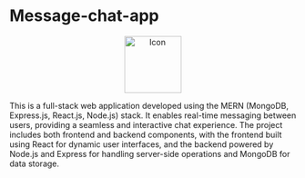 # Message-chat-app

<p align="center">
  <img src="icon_url_here" alt="Icon" width="100" height="100">
</p>

This is a full-stack web application developed using the MERN (MongoDB, Express.js, React.js, Node.js) stack. It enables real-time messaging between users, providing a seamless and interactive chat experience. The project includes both frontend and backend components, with the frontend built using React for dynamic user interfaces, and the backend powered by Node.js and Express for handling server-side operations and MongoDB for data storage.
